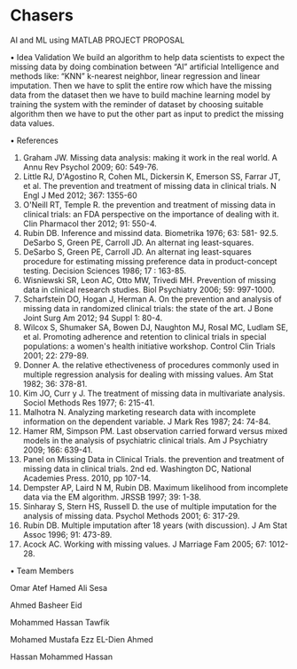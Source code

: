 # Chasers
AI and ML using MATLAB
PROJECT PROPOSAL
 
•	Idea Validation 
We build an algorithm to help data scientists to expect the missing data by doing combination between “AI” artificial Intelligence and methods like: “KNN” k-nearest neighbor, linear regression and linear imputation. Then we have to split the entire row which have the missing data from the dataset then we have to build machine learning model by training the system with the reminder of dataset by choosing suitable algorithm then we have to put the other part as input to predict the missing data values.  
 
•	References 
 
1.	Graham JW. Missing data analysis: making it work in the real world.  A   Annu Rev Psychol 2009; 60: 549-76. 
2.	Little RJ, D'Agostino R, Cohen ML, Dickersin K, Emerson SS, Farrar JT, et al. The prevention and treatment of missing data in clinical trials. N Engl J Med 2012; 367: 1355-60 
3.	O'Neill RT, Temple R. the prevention and treatment of missing data in clinical trials: an FDA perspective on the importance of dealing with it. Clin Pharmacol ther 2012; 91: 550-4. 
4.	Rubin DB. Inference and missind data. Biometrika 1976; 63: 581-
92.5. DeSarbo S, Green PE, Carroll JD. An alternat ing least-squares. 
5.	DeSarbo S,  Green PE, Carroll  JD.  An alternat ing least-squares procedure for estimating missing preference data in product-concept testing. Decision Sciences 1986; 17 : 163-85. 
6.	Wisniewski SR, Leon AC, Otto MW, Trivedi MH. Prevention of missing data in clinical research studies. Biol Psychiatry 2006; 59: 997-1000. 
7.	Scharfstein DO, Hogan J, Herman A. On the prevention and analysis of missing data in randomized clinical trials: the state of the art. J Bone Joint Surg Am 2012; 94 Suppl 1: 80-4. 
8.	Wilcox S, Shumaker SA, Bowen DJ, Naughton MJ, Rosal MC, Ludlam SE, et al. Promoting adherence and retention to clinical trials in special populations: a women's health initiative workshop. Control Clin Trials 2001; 22: 279-89. 
9.	Donner A. the relative ethectiveness of procedures commonly used in multiple regression analysis for dealing with missing values. Am Stat 1982; 36: 378-81. 
10.	Kim JO, Curr y J. The treatment of missing data in multivariate analysis. Sociol Methods Res 1977; 6: 215-41. 
11.	Malhotra N. Analyzing marketing research data with incomplete information on the dependent variable. J Mark Res 1987; 24: 74-84. 
12.	Hamer RM, Simpson PM. Last observation carried forward versus mixed models in the analysis of psychiatric clinical trials. Am J Psychiatry 2009; 166: 639-41. 
13.	Panel on Missing Data in Clinical Trials. the prevention and treatment of missing data in clinical trials. 2nd ed. Washington DC, National Academies Press. 2010, pp 107-14. 
14.	Dempster AP, Laird N M, Rubin DB. Maximum likelihood from incomplete data via the EM algorithm. JRSSB 1997; 39: 1-38. 
15.	Sinharay S, Stern HS, Russell D. the use of multiple imputation for the analysis of missing data. Psychol Methods 2001; 6: 317-29. 
16.	Rubin DB. Multiple imputation after 18 years (with discussion). J Am Stat Assoc 1996; 91: 473-89. 
17.	Acock AC. Working with missing values. J Marriage Fam 2005; 67: 1012-28. 
 
 
• Team Members 

Omar Atef Hamed Ali Sesa 

Ahmed Basheer Eid 

Mohammed Hassan Tawfik 

Mohamed Mustafa Ezz EL-Dien Ahmed 

Hassan Mohammed Hassan

